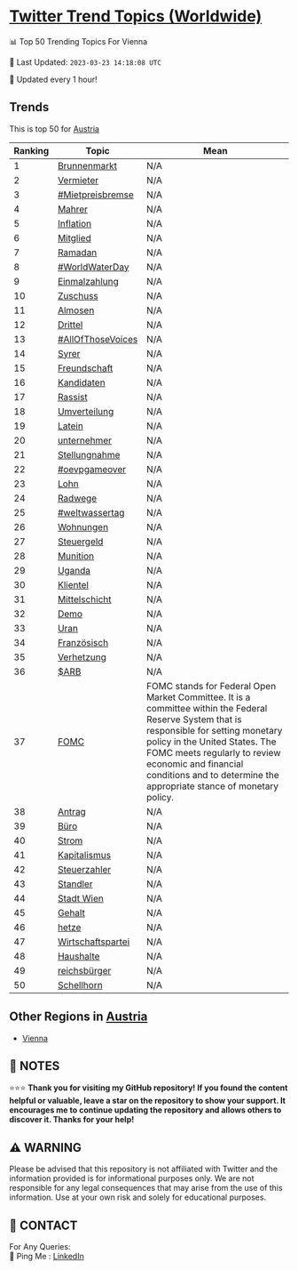 [Twitter Trend Topics (Worldwide)](https://github.com/ErcinDedeoglu/Twitter-Trend-Topics)
==========


📊 Top 50 Trending Topics For Vienna

📆 Last Updated: `2023-03-23 14:18:08 UTC`

🔧 Updated every 1 hour!


## Trends

This is top 50 for [Austria](</Austria>)

| Ranking | Topic | Mean |
| ------- | ------------ | ------------ |
| 1 | [Brunnenmarkt](http://twitter.com/search?q=Brunnenmarkt) | N/A |
| 2 | [Vermieter](http://twitter.com/search?q=Vermieter) | N/A |
| 3 | [#Mietpreisbremse](http://twitter.com/search?q=%23Mietpreisbremse) | N/A |
| 4 | [Mahrer](http://twitter.com/search?q=Mahrer) | N/A |
| 5 | [Inflation](http://twitter.com/search?q=Inflation) | N/A |
| 6 | [Mitglied](http://twitter.com/search?q=Mitglied) | N/A |
| 7 | [Ramadan](http://twitter.com/search?q=Ramadan) | N/A |
| 8 | [#WorldWaterDay](http://twitter.com/search?q=%23WorldWaterDay) | N/A |
| 9 | [Einmalzahlung](http://twitter.com/search?q=Einmalzahlung) | N/A |
| 10 | [Zuschuss](http://twitter.com/search?q=Zuschuss) | N/A |
| 11 | [Almosen](http://twitter.com/search?q=Almosen) | N/A |
| 12 | [Drittel](http://twitter.com/search?q=Drittel) | N/A |
| 13 | [#AllOfThoseVoices](http://twitter.com/search?q=%23AllOfThoseVoices) | N/A |
| 14 | [Syrer](http://twitter.com/search?q=Syrer) | N/A |
| 15 | [Freundschaft](http://twitter.com/search?q=Freundschaft) | N/A |
| 16 | [Kandidaten](http://twitter.com/search?q=Kandidaten) | N/A |
| 17 | [Rassist](http://twitter.com/search?q=Rassist) | N/A |
| 18 | [Umverteilung](http://twitter.com/search?q=Umverteilung) | N/A |
| 19 | [Latein](http://twitter.com/search?q=Latein) | N/A |
| 20 | [unternehmer](http://twitter.com/search?q=unternehmer) | N/A |
| 21 | [Stellungnahme](http://twitter.com/search?q=Stellungnahme) | N/A |
| 22 | [#oevpgameover](http://twitter.com/search?q=%23oevpgameover) | N/A |
| 23 | [Lohn](http://twitter.com/search?q=Lohn) | N/A |
| 24 | [Radwege](http://twitter.com/search?q=Radwege) | N/A |
| 25 | [#weltwassertag](http://twitter.com/search?q=%23weltwassertag) | N/A |
| 26 | [Wohnungen](http://twitter.com/search?q=Wohnungen) | N/A |
| 27 | [Steuergeld](http://twitter.com/search?q=Steuergeld) | N/A |
| 28 | [Munition](http://twitter.com/search?q=Munition) | N/A |
| 29 | [Uganda](http://twitter.com/search?q=Uganda) | N/A |
| 30 | [Klientel](http://twitter.com/search?q=Klientel) | N/A |
| 31 | [Mittelschicht](http://twitter.com/search?q=Mittelschicht) | N/A |
| 32 | [Demo](http://twitter.com/search?q=Demo) | N/A |
| 33 | [Uran](http://twitter.com/search?q=Uran) | N/A |
| 34 | [Französisch](http://twitter.com/search?q=Franz%c3%b6sisch) | N/A |
| 35 | [Verhetzung](http://twitter.com/search?q=Verhetzung) | N/A |
| 36 | [$ARB](http://twitter.com/search?q=%24ARB) | N/A |
| 37 | [FOMC](http://twitter.com/search?q=FOMC) | FOMC stands for Federal Open Market Committee. It is a committee within the Federal Reserve System that is responsible for setting monetary policy in the United States. The FOMC meets regularly to review economic and financial conditions and to determine the appropriate stance of monetary policy. |
| 38 | [Antrag](http://twitter.com/search?q=Antrag) | N/A |
| 39 | [Büro](http://twitter.com/search?q=B%c3%bcro) | N/A |
| 40 | [Strom](http://twitter.com/search?q=Strom) | N/A |
| 41 | [Kapitalismus](http://twitter.com/search?q=Kapitalismus) | N/A |
| 42 | [Steuerzahler](http://twitter.com/search?q=Steuerzahler) | N/A |
| 43 | [Standler](http://twitter.com/search?q=Standler) | N/A |
| 44 | [Stadt Wien](http://twitter.com/search?q=Stadt+Wien) | N/A |
| 45 | [Gehalt](http://twitter.com/search?q=Gehalt) | N/A |
| 46 | [hetze](http://twitter.com/search?q=hetze) | N/A |
| 47 | [Wirtschaftspartei](http://twitter.com/search?q=Wirtschaftspartei) | N/A |
| 48 | [Haushalte](http://twitter.com/search?q=Haushalte) | N/A |
| 49 | [reichsbürger](http://twitter.com/search?q=reichsb%c3%bcrger) | N/A |
| 50 | [Schellhorn](http://twitter.com/search?q=Schellhorn) | N/A |



## Other Regions in [Austria](</Austria>)

* [Vienna](</Austria/Vienna.md>)



## 📝 NOTES

⭐⭐⭐ **Thank you for visiting my GitHub repository! If you found the content helpful or valuable, leave a star on the repository to show your support. It encourages me to continue updating the repository and allows others to discover it. Thanks for your help!**


## ⚠️ WARNING

Please be advised that this repository is not affiliated with Twitter and the information provided is for informational purposes only. We are not responsible for any legal consequences that may arise from the use of this information. Use at your own risk and solely for educational purposes.


## 📨 CONTACT

 For Any Queries:  
            🏓 Ping Me : [LinkedIn](https://www.linkedin.com/in/ercindedeoglu/)

